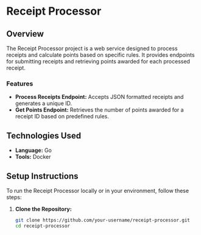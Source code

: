 # Receipt Processor

## Overview

The Receipt Processor project is a web service designed to process receipts and calculate points based on specific rules. It provides endpoints for submitting receipts and retrieving points awarded for each processed receipt.

### Features

- **Process Receipts Endpoint:** Accepts JSON formatted receipts and generates a unique ID.
- **Get Points Endpoint:** Retrieves the number of points awarded for a receipt ID based on predefined rules.

## Technologies Used

- **Language:** Go
- **Tools:** Docker

## Setup Instructions

To run the Receipt Processor locally or in your environment, follow these steps:

1. **Clone the Repository:**

   ```bash
   git clone https://github.com/your-username/receipt-processor.git
   cd receipt-processor
